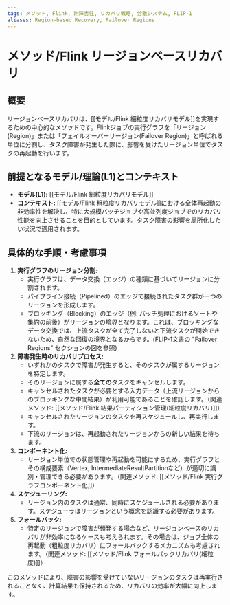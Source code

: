 ```yaml
---
tags: メソッド, Flink, 耐障害性, リカバリ戦略, 分散システム, FLIP-1
aliases: Region-based Recovery, Failover Regions
---
```


# メソッド/Flink リージョンベースリカバリ

## 概要
リージョンベースリカバリは、[[モデル/Flink 細粒度リカバリモデル]]を実現するための中心的なメソッドです。Flinkジョブの実行グラフを「リージョン(Region)」または「フェイルオーバーリージョン(Failover Region)」と呼ばれる単位に分割し、タスク障害が発生した際に、影響を受けたリージョン単位でタスクの再起動を行います。

## 前提となるモデル/理論(L1)とコンテキスト
* **モデル(L1):** [[モデル/Flink 細粒度リカバリモデル]]
* **コンテキスト:** [[モデル/Flink 粗粒度リカバリモデル]]における全体再起動の非効率性を解決し、特に大規模バッチジョブや高並列度ジョブでのリカバリ性能を向上させることを目的としています。タスク障害の影響を局所化したい状況で適用されます。

## 具体的な手順・考慮事項
1.  **実行グラフのリージョン分割:**
    * 実行グラフは、データ交換（エッジ）の種類に基づいてリージョンに分割されます。
    * パイプライン接続（Pipelined）のエッジで接続されたタスク群が一つのリージョンを形成します。
    * ブロッキング（Blocking）のエッジ（例: バッチ処理におけるソートや集約の前後）がリージョンの境界となります。これは、ブロッキングなデータ交換では、上流タスクが全て完了しないと下流タスクが開始できないため、自然な回復の境界となるからです。(FLIP-1文書の "Failover Regions" セクションの図を参照)
2.  **障害発生時のリカバリプロセス:**
    * いずれかのタスクで障害が発生すると、そのタスクが属するリージョンを特定します。
    * そのリージョンに属する**全ての**タスクをキャンセルします。
    * キャンセルされたタスクが必要とする入力データ（上流リージョンからのブロッキングな中間結果）が利用可能であることを確認します。（関連メソッド: [[メソッド/Flink 結果パーティション管理(細粒度リカバリ)]]）
    * キャンセルされたリージョンのタスクを再スケジュールし、再実行します。
    * 下流のリージョンは、再起動されたリージョンからの新しい結果を待ちます。
3.  **コンポーネント化:**
    * リージョン単位での状態管理や再起動を可能にするため、実行グラフとその構成要素（Vertex, IntermediateResultPartitionなど）が適切に識別・管理できる必要があります。（関連メソッド: [[メソッド/Flink 実行グラフコンポーネント化]]）
4.  **スケジューリング:**
    * リージョン内のタスクは通常、同時にスケジュールされる必要があります。スケジューラはリージョンという概念を認識する必要があります。
5.  **フォールバック:**
    * 特定のリージョンで障害が頻発する場合など、リージョンベースのリカバリが非効率になるケースも考えられます。その場合は、ジョブ全体の再起動（粗粒度リカバリ）にフォールバックするメカニズムも考慮されます。（関連メソッド: [[メソッド/Flink フォールバックリカバリ(細粒度)]]）

このメソッドにより、障害の影響を受けていないリージョンのタスクは再実行されることなく、計算結果も保持されるため、リカバリの効率が大幅に向上します。